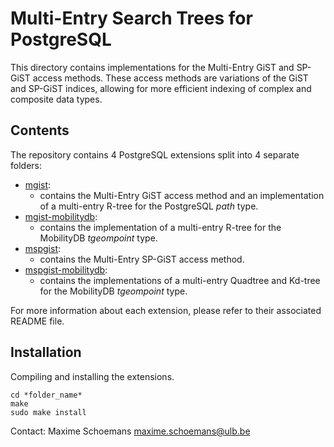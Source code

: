 Multi-Entry Search Trees for PostgreSQL
=====================================================

This directory contains implementations for the Multi-Entry GiST and SP-GiST access methods.
These access methods are variations of the GiST and SP-GiST indices, allowing for more efficient
indexing of complex and composite data types.

Contents
--------

The repository contains 4 PostgreSQL extensions split into 4 separate folders:

- [mgist](mgist): 
    - contains the Multi-Entry GiST access method and an implementation of a multi-entry R-tree for the PostgreSQL *path* type.
- [mgist-mobilitydb](mgist-mobilitydb): 
    - contains the implementation of a multi-entry R-tree for the MobilityDB *tgeompoint* type.
- [mspgist](mspgist): 
    - contains the Multi-Entry SP-GiST access method.
- [mspgist-mobilitydb](mspgist-mobiltydb): 
    - contains the implementations of a multi-entry Quadtree and Kd-tree for the MobilityDB *tgeompoint* type.
    
For more information about each extension, please refer to their associated README file.

Installation
------------

Compiling and installing the extensions.
```
cd *folder_name*
make
sudo make install
```

Contact:
  Maxime Schoemans  <maxime.schoemans@ulb.be>
